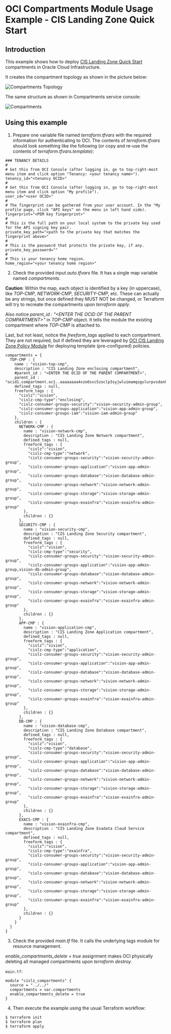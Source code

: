 # OCI Compartments Module Usage Example - CIS Landing Zone Quick Start

## Introduction

This example shows how to deploy [CIS Landing Zone Quick Start](https://github.com/oracle-quickstart/oci-cis-landingzone-quickstart) compartments in Oracle Cloud Infrastructure.

It creates the compartment topology as shown in the picture below:

![Compartments Topology](./images/compartments_tree.PNG)

The same structure as shown in Compartments service console:

![Compartments](./images/compartments.PNG)

## Using this example
1. Prepare one variable file named *terraform.tfvars* with the required information for authenticating to OCI. The contents of *terraform.tfvars* should look something like the following (or copy and re-use the contents of *terraform.tfvars.template*):

```
### TENANCY DETAILS
#
# Get this from OCI Console (after logging in, go to top-right-most menu item and click option "Tenancy: <your tenancy name>").
tenancy_id="<tenancy OCID>"
#
# Get this from OCI Console (after logging in, go to top-right-most menu item and click option "My profile").
user_id="<user OCID>"
#
# The fingerprint can be gathered from your user account. In the "My profile page, click "API keys" on the menu in left hand side).
fingerprint="<PEM key fingerprint>"
#
# This is the full path on your local system to the private key used for the API signing key pair.
private_key_path="<path to the private key that matches the fingerprint above>"
#
# This is the password that protects the private key, if any.
private_key_password=""
#
# This is your tenancy home region.
home_region="<your tenancy home region>"
```

2. Check the provided *input.auto.tfvars* file. It has a single map variable named *compartments*. 

**Caution**: Within the map, each object is identified by a key (in uppercase), like *TOP-CMP*, *NETWORK-CMP*, *SECURITY-CMP*, etc. These can actually be any strings, but once defined they MUST NOT be changed, or Terraform will try to recreate the compartments upon *terraform apply*.

Also notice *parent_id : "\<ENTER THE OCID OF THE PARENT COMPARTMENT\>"* in *TOP-CMP* object. It tells the module the existing compartment where *TOP-CMP* is attached to. 

Last, but not least, notice the *freeform_tags* applied to each compartment. They are not required, but if defined they are leveraged by [OCI CIS Landing Zone Policy Module](https://github.com/andrecorreaneto/terraform-oci-cis-landing-zone-policies) for deploying template (pre-configured) policies.

```
compartments = { 
  TOP-CMP : { 
    name : "vision-top-cmp", 
    description : "CIS Landing Zone enclosing compartment", 
    #parent_id : "<ENTER THE OCID OF THE PARENT COMPARTMENT>",
    parent_id : "ocid1.compartment.oc1..aaaaaaaa4xzo6svc5zoclp3syjwluimamqsgulurpvsdankhamussi675zla" 
    defined_tags : null, 
    freeform_tags : {
      "cislz":"vision",
      "cislz-cmp-type":"enclosing",
      "cislz-consumer-groups-security":"vision-security-admin-group",
      "cislz-consumer-groups-application":"vision-app-admin-group",
      "cislz-consumer-groups-iam":"vision-iam-admin-group"
    },
    children : {
      NETWORK-CMP : { 
        name : "vision-network-cmp", 
        description : "CIS Landing Zone Network compartment", 
        defined_tags : null, 
        freeform_tags : {
          "cislz":"vision",
          "cislz-cmp-type":"network",
          "cislz-consumer-groups-security":"vision-security-admin-group",
          "cislz-consumer-groups-application":"vision-app-admin-group",
          "cislz-consumer-groups-database":"vision-database-admin-group",
          "cislz-consumer-groups-network":"vision-network-admin-group",
          "cislz-consumer-groups-storage":"vision-storage-admin-group",
          "cislz-consumer-groups-exainfra":"vision-exainfra-admin-group"
        }, 
        children : {}
      },
      SECURITY-CMP : { 
        name : "vision-security-cmp", 
        description : "CIS Landing Zone Security compartment", 
        defined_tags : null, 
        freeform_tags : {
          "cislz":"vision",
          "cislz-cmp-type":"security",
          "cislz-consumer-groups-security":"vision-security-admin-group",
          "cislz-consumer-groups-application":"vision-app-admin-group,vision-db-admin-group",
          "cislz-consumer-groups-database":"vision-database-admin-group",
          "cislz-consumer-groups-network":"vision-network-admin-group",
          "cislz-consumer-groups-storage":"vision-storage-admin-group",
          "cislz-consumer-groups-exainfra":"vision-exainfra-admin-group"
        },
        children : {}
      },
      APP-CMP : { 
        name : "vision-application-cmp", 
        description : "CIS Landing Zone Application compartment", 
        defined_tags : null, 
        freeform_tags : {
          "cislz":"vision",
          "cislz-cmp-type":"application",
          "cislz-consumer-groups-security":"vision-security-admin-group",
          "cislz-consumer-groups-application":"vision-app-admin-group",
          "cislz-consumer-groups-database":"vision-database-admin-group",
          "cislz-consumer-groups-network":"vision-network-admin-group",
          "cislz-consumer-groups-storage":"vision-storage-admin-group",
          "cislz-consumer-groups-exainfra":"vision-exainfra-admin-group"
        },
        children : {}
      },
      DB-CMP : { 
        name : "vision-database-cmp", 
        description : "CIS Landing Zone Database compartment", 
        defined_tags : null, 
        freeform_tags : {
          "cislz":"vision",
          "cislz-cmp-type":"database",
          "cislz-consumer-groups-security":"vision-security-admin-group",
          "cislz-consumer-groups-application":"vision-app-admin-group",
          "cislz-consumer-groups-database":"vision-database-admin-group",
          "cislz-consumer-groups-network":"vision-network-admin-group",
          "cislz-consumer-groups-storage":"vision-storage-admin-group",
          "cislz-consumer-groups-exainfra":"vision-exainfra-admin-group"
        },
        children : {}
      },
      EXACS-CMP : { 
        name : "vision-exainfra-cmp", 
        description : "CIS Landing Zone Exadata Cloud Service compartment",  
        defined_tags : null, 
        freeform_tags : {
          "cislz":"vision",
          "cislz-cmp-type":"exainfra",
          "cislz-consumer-groups-security":"vision-security-admin-group",
          "cislz-consumer-groups-application":"vision-app-admin-group",
          "cislz-consumer-groups-database":"vision-database-admin-group",
          "cislz-consumer-groups-network":"vision-network-admin-group",
          "cislz-consumer-groups-storage":"vision-storage-admin-group",
          "cislz-consumer-groups-exainfra":"vision-exainfra-admin-group"
        },
        children : {}
      } 
    }
  }
}  
```

3. Check the provided *main.tf* file. It calls the underlying tags module for resource management. 

*enable_compartments_delete = true* assignment makes OCI physically deleting all managed compartments upon *terraform destroy*.

`main.tf`:

```
module "cislz_compartments" {
  source = "../../"
  compartments = var.compartments
  enable_compartments_delete = true
}
```

4. Then execute the example using the usual Terraform workflow:

```
$ terraform init
$ terraform plan
$ terraform apply
```